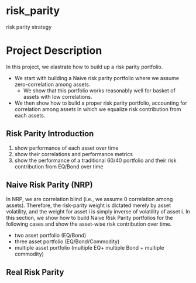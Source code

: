 # risk_parity
risk parity strategy

# Project Description 
In this project, we elastrate how to build up a risk parity portfolio. 
- We start with building a Naive risk parity portfolio where we assume zero-correlation among assets. 
  - We show that this portfolio works reasonably well for basket of assets with low correlations. 
- We then show how to build a proper risk parity portfolio, accounting for correlation among assets in which we equalize risk contribution from each assets. 

## Risk Parity Introduction 
 1. show performance of each asset over time 
 2. show their correlations and performance metrics
 3. show the performance of a traditional 60/40 portfolio and their risk contribution from EQ/Bond over time 
 ## Naive Risk Parity (NRP)
 In NRP, we are correlation blind (i.e., we assume 0 correlation among assets). Therefore, the risk-parity weight is dictated merely by asset volatility, and the weight for asset i is simply inverse of volatility of asset i. In this section, we show how to build Naive Risk Parity portfolios for the following cases and show the asset-wise risk contribution over time. 
  - two asset portfolio (EQ/Bond)
  - three asset portfolio (EQ/Bond/Commodity) 
  - multiple asset portfolio (multiple EQ+ multiple Bond + multiple commodity) 
  
  ## Real Risk Parity 
  
